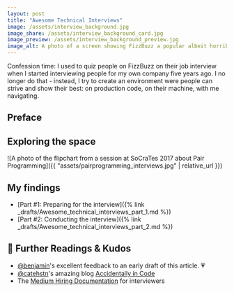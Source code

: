 ```yaml
---
layout: post
title: "Awesome Technical Interviews"
image: /assets/interview_background.jpg
image_share: /assets/interview_background_card.jpg
image_preview: /assets/interview_background_preview.jpg
image_alt: A photo of a screen showing FizzBuzz a popular albeit horribly tedious coding exercise.
---
```

Confession time: I used to quiz people on FizzBuzz on their job interview when I started interviewing people for my own company five years ago. I no longer do that - instead, I try to create an environment were people can strive and show their best: on production code, on their machine, with me navigating.

## Preface

## Exploring the space

![A photo of the flipchart from a session at SoCraTes 2017 about Pair Programming]({{ "assets/pairprogramming_interviews.jpg" | relative_url }})




## My findings

- [Part #1: Preparing for the interview]({% link _drafts/Awesome_technical_interviews_part_1.md %})
- [Part #2: Conducting the interview]({% link _drafts/Awesome_technical_interviews_part_2.md %})



## 📖 Further Readings & Kudos

- [@benjamin](https://twitter.com/benjamin)'s excellent feedback to an early draft of this article. 💗
- [@catehstn](https://twitter.com/catehstn)'s amazing blog [Accidentally in Code](https://cate.blog/)
- The [Medium Hiring Documentation](https://medium.engineering/mediums-engineering-interview-process-b8d6b67927c4) for interviewers
